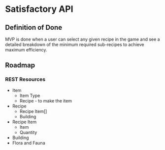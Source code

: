 # Satisfactory API


## Definition of Done
MVP is done when a user can select any given recipe in the game and see
a detailed breakdown of the minimum required sub-recipes to achieve maximum
efficiency.
## Roadmap
### REST Resources
* Item
  * Item Type
  * Recipe - to make the item
* Recipe
  * Recipe Item[]
  * Building
* Recipe Item
  * Item
  * Quantity
* Building
* Flora and Fauna